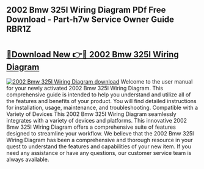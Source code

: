 ## 2002 Bmw 325I Wiring Diagram PDf Free Download - Part-h7w Service Owner Guide RBR1Z

# <h2><a href="http://dfp8mze.blite.top/?on=2002+Bmw+325I+Wiring+Diagram">🔗Download New 👉🔴 2002 Bmw 325I Wiring Diagram</a></h2>

[![2002 Bmw 325I Wiring Diagram download](https://i.imgur.com/lujVjoI.png)](http://dfp8mze.blite.top/?on=2002+Bmw+325I+Wiring+Diagram)
Welcome to the user manual for your newly activated 2002 Bmw 325I Wiring Diagram. This comprehensive guide is intended to help you understand and utilize all of the features and benefits of your product. You will find detailed instructions for installation, usage, maintenance, and troubleshooting. Compatible with a Variety of Devices This 2002 Bmw 325I Wiring Diagram seamlessly integrates with a variety of devices and platforms. This innovative 2002 Bmw 325I Wiring Diagram offers a comprehensive suite of features designed to streamline your workflow. We believe that the 2002 Bmw 325I Wiring Diagram has been a comprehensive and thorough resource in your quest to understand the features and capabilities of your new item. If you need any assistance or have any questions, our customer service team is always available.
